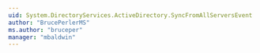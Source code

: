 ```yaml
---
uid: System.DirectoryServices.ActiveDirectory.SyncFromAllServersEvent
author: "BrucePerlerMS"
ms.author: "bruceper"
manager: "mbaldwin"
---
```

